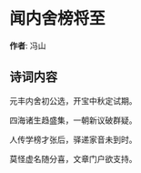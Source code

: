# 闻内舍榜将至

**作者**: 冯山

## 诗词内容

元丰内舍初公选，开宝中秋定试期。

四海诸生趋盛集，一朝新议破群疑。

人传学榜才张后，驿递家音未到时。

莫怪虚名随分喜，文章门户欲支持。


